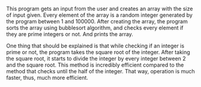 This program gets an input from the user and creates an array with the size of input given. Every element of the array is a random integer generated by the program between 1 and 100000. After creating the array, the program sorts the array using bubblesort algorithm, and checks every element if they are prime integers or not. And prints the array. 

One thing that should be explained is that while checking if an integer is prime or not, the program takes the square root of the integer. After taking the square root, it starts to divide the integer by every integer between 2 and the square root. This method is incredibly efficient compared to the method that checks until the half of the integer. That way, operation is much faster, thus, much more efficient.

